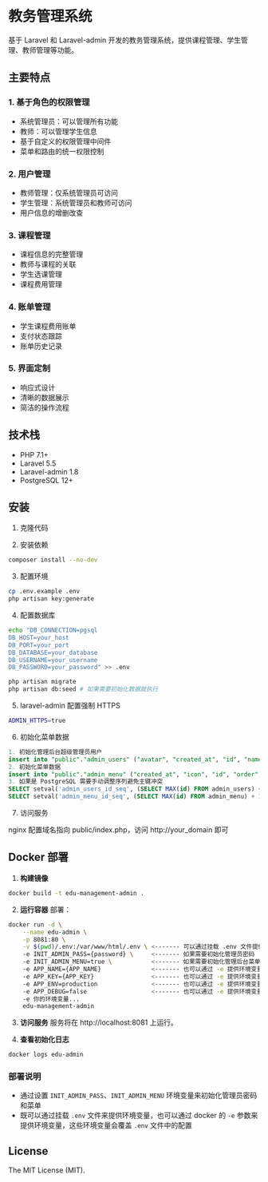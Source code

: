 # 教务管理系统

基于 Laravel 和 Laravel-admin 开发的教务管理系统，提供课程管理、学生管理、教师管理等功能。

## 主要特点

### 1. 基于角色的权限管理
- 系统管理员：可以管理所有功能
- 教师：可以管理学生信息
- 基于自定义的权限管理中间件
- 菜单和路由的统一权限控制

### 2. 用户管理
- 教师管理：仅系统管理员可访问
- 学生管理：系统管理员和教师可访问
- 用户信息的增删改查

### 3. 课程管理
- 课程信息的完整管理
- 教师与课程的关联
- 学生选课管理
- 课程费用管理

### 4. 账单管理
- 学生课程费用账单
- 支付状态跟踪
- 账单历史记录

### 5. 界面定制
- 响应式设计
- 清晰的数据展示
- 简洁的操作流程

## 技术栈

- PHP 7.1+
- Laravel 5.5
- Laravel-admin 1.8
- PostgreSQL 12+

## 安装

1. 克隆代码

2. 安装依赖
```bash
composer install --no-dev
```

3. 配置环境
```bash
cp .env.example .env
php artisan key:generate
```

4. 配置数据库
```bash
echo "DB_CONNECTION=pgsql
DB_HOST=your_host
DB_PORT=your_port
DB_DATABASE=your_database
DB_USERNAME=your_username
DB_PASSWORD=your_password" >> .env

php artisan migrate
php artisan db:seed # 如果需要初始化数据就执行
```

5. laravel-admin 配置强制 HTTPS
```bash
ADMIN_HTTPS=true
```

6. 初始化菜单数据
```sql
1. 初始化管理后台超级管理员用户
insert into "public"."admin_users" ("avatar", "created_at", "id", "name", "password", "remember_token", "role", "updated_at", "user_id", "username") values (NULL, '2025-01-15 12:41:11', 1, 'Administrator', '$2y$10$sxUptBd288bndbZkEV7JQu6XmwO891hX3PGHwczBkObh44.kLNPdO', NULL, 'admin', '2025-01-15 12:41:11', NULL, 'admin')
2. 初始化菜单数据
insert into "public"."admin_menu" ("created_at", "icon", "id", "order", "parent_id", "permission", "title", "updated_at", "uri") values ('2025-01-11 16:31:34', 'fa-book', 1, 0, 0, 'admin', '教师管理', '2025-01-11 23:00:32', NULL), ('2025-01-11 16:32:04', 'fa-bars', 2, 0, 1, 'admin', '教师列表', '2025-01-11 23:00:51', 'teachers'), ('2025-01-11 16:32:14', 'fa-users', 3, 0, 0, 'admin,teacher', '学生管理', '2025-01-11 23:03:03', NULL), ('2025-01-11 16:32:21', 'fa-bars', 4, 0, 3, 'admin,teacher', '学生列表', '2025-01-11 16:32:21', 'students')
3. 如果是 PostgreSQL 需要手动调整序列避免主键冲突
SELECT setval('admin_users_id_seq', (SELECT MAX(id) FROM admin_users) + 1);
SELECT setval('admin_menu_id_seq', (SELECT MAX(id) FROM admin_menu) + 1);
```

7. 访问服务

nginx 配置域名指向 public/index.php，访问 http://your_domain 即可

## Docker 部署

1. **构建镜像**
```bash
docker build -t edu-management-admin .
```

2. **运行容器**
部署：
```bash
docker run -d \
    --name edu-admin \
    -p 8081:80 \
    -v $(pwd)/.env:/var/www/html/.env \ <------- 可以通过挂载 .env 文件提供 Laravel 所需的环境变量
    -e INIT_ADMIN_PASS={password} \     <------- 如果需要初始化管理员密码
    -e INIT_ADMIN_MENU=true \           <------- 如果需要初始化管理后台菜单
    -e APP_NAME={APP_NAME}              <------- 也可以通过 -e 提供环境变量
    -e APP_KEY={APP_KEY}                <------- 也可以通过 -e 提供环境变量
    -e APP_ENV=production               <------- 也可以通过 -e 提供环境变量
    -e APP_DEBUG=false                  <------- 也可以通过 -e 提供环境变量
    -e 你的环境变量...
    edu-management-admin
```

3. **访问服务**
服务将在 http://localhost:8081 上运行。

4. **查看初始化日志**
```bash
docker logs edu-admin
```

### 部署说明

- 通过设置 `INIT_ADMIN_PASS`、`INIT_ADMIN_MENU` 环境变量来初始化管理员密码和菜单
- 既可以通过挂载 `.env` 文件来提供环境变量，也可以通过 docker 的 `-e` 参数来提供环境变量，这些环境变量会覆盖 `.env` 文件中的配置

## License

The MIT License (MIT).
